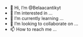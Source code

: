 - 👋 Hi, I’m @Belaacantikyt
- 👀 I’m interested in ...
- 🌱 I’m currently learning ...
- 💞️ I’m looking to collaborate on ...
- 📫 How to reach me ...

<!---
Belaacantikyt/Belaacantikyt is a ✨ special ✨ repository because its `README.md` (this file) appears on your GitHub profile.
You can click the Preview link to take a look at your changes.
--->
